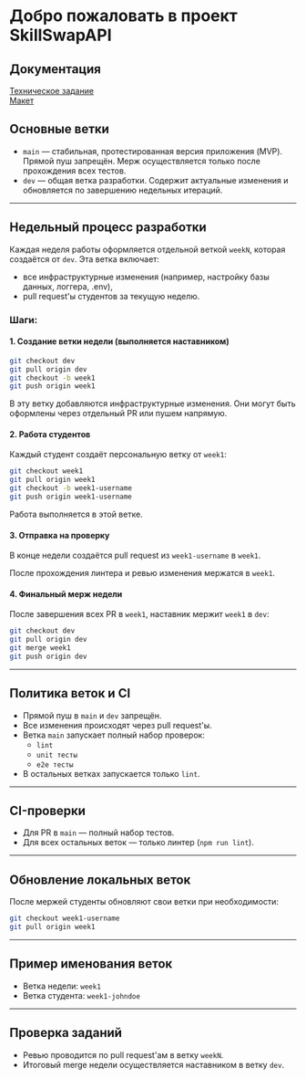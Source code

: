 # Добро пожаловать в проект SkillSwapAPI

## Документация
[Техническое задание](https://docs.google.com/document/d/1d4o9Sb9o6lxXuqdEgKe4eRlH2s7gKrh0icJ3gyv2FD4/edit?tab=t.0#heading=h.ynonjn54b672) <br>
[Макет](https://www.figma.com/design/bKwOakHJI7Z2mh2zVCBphP/SkillSwap---Для-разработчиков?node-id=0-1&p=f&t=HH7S4bYwVVtxLM6z-0)


## Основные ветки

- `main` — стабильная, протестированная версия приложения (MVP). Прямой пуш запрещён. Мерж осуществляется только после прохождения всех тестов.
- `dev` — общая ветка разработки. Содержит актуальные изменения и обновляется по завершению недельных итераций.

---

## Недельный процесс разработки

Каждая неделя работы оформляется отдельной веткой `weekN`, которая создаётся от `dev`. Эта ветка включает:

- все инфраструктурные изменения (например, настройку базы данных, логгера, .env),
- pull request'ы студентов за текущую неделю.

### Шаги:

#### 1. Создание ветки недели (выполняется наставником)

```bash
git checkout dev
git pull origin dev
git checkout -b week1
git push origin week1
```

В эту ветку добавляются инфраструктурные изменения. Они могут быть оформлены через отдельный PR или пушем напрямую.

#### 2. Работа студентов

Каждый студент создаёт персональную ветку от `week1`:

```bash
git checkout week1
git pull origin week1
git checkout -b week1-username
git push origin week1-username
```

Работа выполняется в этой ветке.

#### 3. Отправка на проверку

В конце недели создаётся pull request из `week1-username` в `week1`.

После прохождения линтера и ревью изменения мержатся в `week1`.

#### 4. Финальный мерж недели

После завершения всех PR в `week1`, наставник мержит `week1` в `dev`:

```bash
git checkout dev
git pull origin dev
git merge week1
git push origin dev
```

---

## Политика веток и CI

- Прямой пуш в `main` и `dev` запрещён.
- Все изменения происходят через pull request'ы.
- Ветка `main` запускает полный набор проверок:
  - `lint`
  - `unit тесты`
  - `e2e тесты`
- В остальных ветках запускается только `lint`.

---

## CI-проверки

- Для PR в `main` — полный набор тестов.
- Для всех остальных веток — только линтер (`npm run lint`).

---

## Обновление локальных веток

После мержей студенты обновляют свои ветки при необходимости:

```bash
git checkout week1-username
git pull origin week1
```

---

## Пример именования веток

- Ветка недели: `week1`
- Ветка студента: `week1-johndoe`

---

## Проверка заданий

- Ревью проводится по pull request'ам в ветку `weekN`.
- Итоговый merge недели осуществляется наставником в ветку `dev`.
